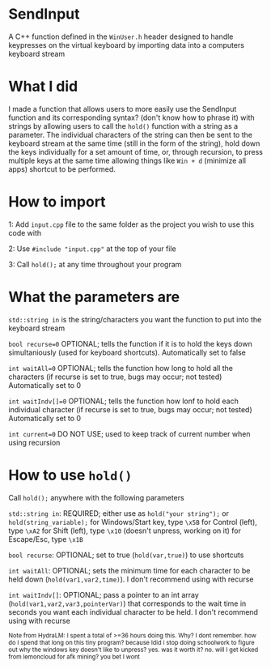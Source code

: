 # SendInput

A C++ function defined in the `WinUser.h` header designed to handle keypresses on the virtual keyboard by importing data into a computers keyboard stream

# What I did

I made a function that allows users to more easily use the SendInput function and its corresponding syntax? (don't know how to phrase it) with strings by allowing users to call the `hold()` function with a string as a parameter. 
The individual characters of the string can then be sent to the keyboard stream at the same time (still in the form of the string), hold down the keys individually for a set amount of time, or, through recursion, to press multiple keys at the same time allowing things like `Win + d` (minimize all apps) shortcut to be performed.

# How to import

1: Add `input.cpp` file to the same folder as the project you wish to use this code with

2: Use `#include "input.cpp"` at the top of your file

3: Call `hold();` at any time throughout your program

# What the parameters are

`std::string in` is the string/characters you want the function to put into the keyboard stream

`bool recurse=0` OPTIONAL;  tells the function if it is to hold the keys down simultaniously (used for keyboard shortcuts). Automatically set to false

`int waitAll=0` OPTIONAL; tells the function how long to hold all the characters (if recurse is set to true, bugs may occur; not tested) Automatically set to 0

`int waitIndv[]=0` OPTIONAL;  tells the function how lonf to hold each individual character (if recurse is set to true, bugs may occur; not tested) Automatically set to 0

`int current=0` DO NOT USE; used to keep track of current number when using recursion

# How to use `hold()`

Call `hold();`  anywhere with the following parameters

`std::string in`: REQUIRED;  either use as `hold("your string");` or `hold(string_variable);`
        for Windows/Start key, type `\x5B`
        for Control (left), type `\xA2`
        for Shift (left), type `\x10` (doesn't unpress, working on it)
        for Escape/Esc, type `\x1B`

`bool recurse`: OPTIONAL;  set to true (`hold(var,true)`) to use shortcuts

`int waitAll`: OPTIONAL;  sets the minimum time for each character to be held down (`hold(var1,var2,time)`). I don't recommend using with recurse

`int waitIndv[]`: OPTIONAL;  pass a pointer to an int array (`hold(var1,var2,var3,pointerVar)`) that corresponds to the wait time in seconds you want each individual character to be held. I don't recommend using with recurse




<sub>Note from HydraLM: I spent a total of >=36 hours doing this. Why? I dont remember. how do I spend that long on this tiny program? because Idid i stop doing schoolwork to figure out why the windows key doesn't like to unpress? yes. was it worth it? no. will I get kicked from lemoncloud for afk mining? you bet I wont
</sub>
